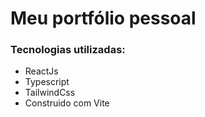 
# Meu portfólio pessoal



### Tecnologias utilizadas:
- ReactJs
- Typescript
- TailwindCss
- Construido com Vite
